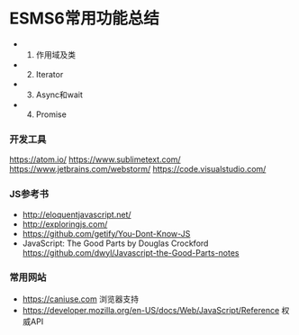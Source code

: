 # ESMS6常用功能总结
* 1. 作用域及类
* 2. Iterator
* 3. Async和wait
* 4. Promise 

### 开发工具
https://atom.io/ 
https://www.sublimetext.com/
https://www.jetbrains.com/webstorm/
https://code.visualstudio.com/
 
### JS参考书
* http://eloquentjavascript.net/
* http://exploringjs.com/
* https://github.com/getify/You-Dont-Know-JS
* JavaScript: The Good Parts by Douglas Crockford
  https://github.com/dwyl/Javascript-the-Good-Parts-notes

### 常用网站
* https://caniuse.com 浏览器支持
* https://developer.mozilla.org/en-US/docs/Web/JavaScript/Reference 权威API 